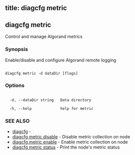 title: diagcfg metric
---
## diagcfg metric



Control and manage Algorand metrics



### Synopsis



Enable/disable and configure Algorand remote logging



```

diagcfg metric -d dataDir [flags]

```



### Options



```

  -d, --dataDir string   Data directory

  -h, --help             help for metric

```



### SEE ALSO



* [diagcfg](../../../diagcfg/diagcfg/)	 - 
* [diagcfg metric disable](../disable/)	 - Disable metric collection on node
* [diagcfg metric enable](../enable/)	 - Enable metric collection on node
* [diagcfg metric status](../status/)	 - Print the node's metric status



